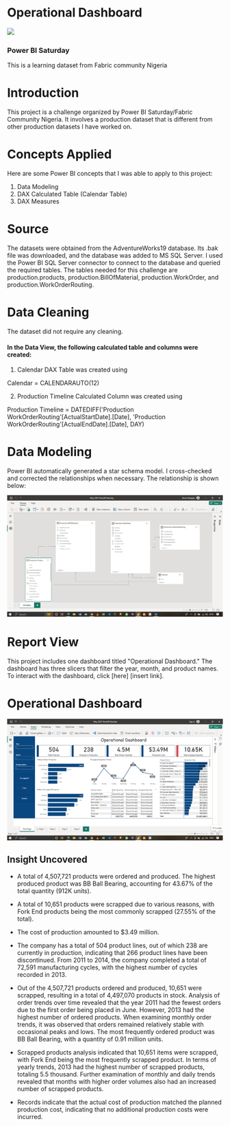 # Operational Dashboard
![](https://th.bing.com/th/id/R.49e5482cc9588570041c2bc51d880947?rik=mEp75exf%2bCSGOA&pid=ImgRaw&r=0)
### Power BI Saturday
This is a learning dataset from Fabric community Nigeria

# Introduction

This project is a challenge organized by Power BI Saturday/Fabric Community Nigeria. It involves a production dataset that is different from other production datasets I have worked on.

# Concepts Applied

Here are some Power BI concepts that I was able to apply to this project:

1. Data Modeling
2. DAX Calculated Table (Calendar Table)
3. DAX Measures

# Source

The datasets were obtained from the AdventureWorks19 database. Its .bak file was downloaded, and the database was added to MS SQL Server. I used the Power BI SQL Server connector to connect to the database and queried the required tables. The tables needed for this challenge are production.products, production.BillOfMaterial, production.WorkOrder, and production.WorkOrderRouting.

# Data Cleaning

The dataset did not require any cleaning.

#### In the Data View, the following calculated table and columns were created:

1. Calendar DAX Table was created using
   
Calendar = CALENDARAUTO(12)

2. Production Timeline Calculated Column was created using

Production Timeline = DATEDIFF('Production WorkOrderRouting'[ActualStartDate].[Date], 'Production WorkOrderRouting'[ActualEndDate].[Date], DAY)

# Data Modeling

Power BI automatically generated a star schema model. I cross-checked and corrected the relationships when necessary. The relationship is shown below:

![](https://github.com/iamcbn/Operational-dashboard-Power-BI-Saturday/blob/main/Data%20Model.png)

# Report View

This project includes one dashboard titled "Operational Dashboard." The dashboard has three slicers that filter the year, month, and product names. To interact with the dashboard, click [here] [insert link].

# Operational Dashboard
![](Dashboard.png)

## Insight Uncovered

- A total of 4,507,721 products were ordered and produced. The highest produced product was BB Ball Bearing, accounting for 43.67% of the total quantity (912K units).

- A total of 10,651 products were scrapped due to various reasons, with Fork End products being the most commonly scrapped (27.55% of the total).

- The cost of production amounted to $3.49 million.

- The company has a total of 504 product lines, out of which 238 are currently in production, indicating that 266 product lines have been discontinued. From 2011 to 2014, the company completed a total of 72,591 manufacturing cycles, with the highest number of cycles recorded in 2013.

- Out of the 4,507,721 products ordered and produced, 10,651 were scrapped, resulting in a total of 4,497,070 products in stock. Analysis of order trends over time revealed that the year 2011 had the fewest orders due to the first order being placed in June. However, 2013 had the highest number of ordered products. When examining monthly order trends, it was observed that orders remained relatively stable with occasional peaks and lows. The most frequently ordered product was BB Ball Bearing, with a quantity of 0.91 million units.

- Scrapped products analysis indicated that 10,651 items were scrapped, with Fork End being the most frequently scrapped product. In terms of yearly trends, 2013 had the highest number of scrapped products, totaling 5.5 thousand. Further examination of monthly and daily trends revealed that months with higher order volumes also had an increased number of scrapped products.

- Records indicate that the actual cost of production matched the planned production cost, indicating that no additional production costs were incurred.
